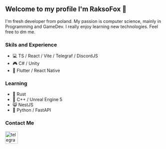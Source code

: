 ## Welcome to my profile I'm RaksoFox 👋

I'm fresh developer from poland. My passion is computer science, mainly in Programming and GameDev. I really enjoy learning new technologies. Feel free to dm me.

### Skils and Experience
- 💻 TS / React / Vite / Telegraf / DiscordJS
- 🎮 C# / Unity
- 📱 Flutter / React Native

### Learning
- 🦀 Rust
- 💾 C++ / Unreal Engine 5
- 😸 NestJS
- 🐍 Python / FastAPI

### Contact Me
[<img src='https://cdn4.iconfinder.com/data/icons/logos-and-brands/512/335_Telegram_logo-512.png' alt='telegram' height='40'>](https://t.me/RaksoFox)  
